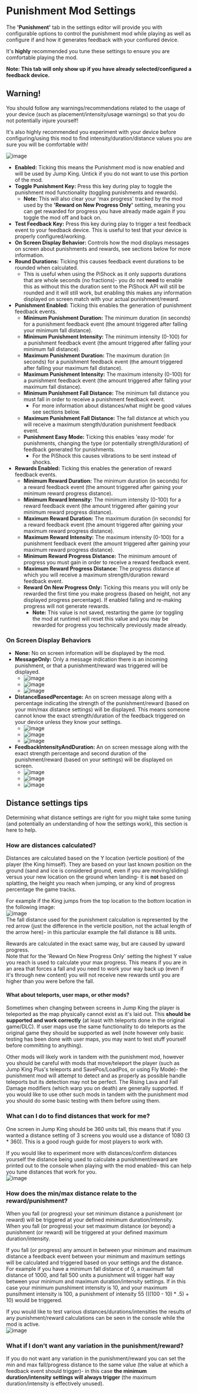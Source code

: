 # Punishment Mod Settings

The **'Punishment'** tab in the settings editor will provide you with configurable options to control the punishment mod while playing as well as configure if and how it generates feedback with your confiured device.

It's **highly** recommended you tune these settings to ensure you are comfortable playing the mod.

**Note: This tab will only show up if you have already selected/configured a feedback device.**  

## **Warning!**
You should follow any warnings/recommendations related to the usage of your device (such as placement/intensity/usage warnings) so that you do not potentially injure yourself!

It's also highly recommended you experiment with your device before configuring/using this mod to find intensity/duration/distance values you are sure you will be comfortable with!

![image](https://github.com/zarradeth/JumpKing-TwitchRavens/assets/20621507/74ceb094-8045-46ca-9a90-ad43f5b52299)

- **Enabled:** Ticking this means the Punishment mod is now enabled and will be used by Jump King. Untick if you do not want to use this portion of the mod.
- **Toggle Punishment Key:** Press this key during play to toggle the punishment mod functionality (toggling punishments and rewards).
  - **Note:** This will also clear your 'max progress' tracked by the mod used by the **'Reward on New Progress Only'** setting, meaning you can get rewarded for progress you have already made again if you toggle the mod off and back on.
- **Test Feedback Key:** Press this key during play to trigger a test feedback event to your feedback device. This is useful to test that your device is properly configured/working.
- **On Screen Display Behavior:** Controls how the mod displays messages on screen about punishments and rewards, see sections below for more information.
- **Round Durations:** Ticking this causes feedback event durations to be rounded when calculated.
  - This is useful when using the PiShock as it only supports durations that are whole seconds (no fractions)- you do not **need** to enable this as without this the duration sent to the PiShock API will still be rounded and it will still work, but enabling this makes any information displayed on screen match with your actual punishment/reward.
- **Punishment Enabled:** Ticking this enables the generation of punishment feedback events.
  - **Minimum Punishment Duration:** The minimum duration (in seconds) for a punishment feedback event (the amount triggered after falling your minimum fall distance).
  - **Minimum Punishment Intensity:** The minimum intensity (0-100) for a punishment feedback event (the amount triggered after falling your minimum fall distance).
  - **Maximum Punishment Duration:** The maximum duration (in seconds) for a punishment feedback event (the amount triggered after falling your maximum fall distance).
  - **Maximum Punishment Intensity:** The maximum intensity (0-100) for a punishment feedback event (the amount triggered after falling your maximum fall distance).
  - **Minimum Punishment Fall Distance:** The minimum fall distance you must fall in order to receive a punishment feedback event.
    - For more information about distances/what might be good values see sections below.
  - **Maximum Punishment Fall Distance:** The fall distance at which you will receive a maximum stength/duration punishment feedback event.
  - **Punishment Easy Mode:** Ticking this enables 'easy mode' for punishments, changing the type (or potentially strength/duration) of feedback generated for punishments.
    - For the PiShock this causes vibrations to be sent instead of shocks.  
- **Rewards Enabled:** Ticking this enables the generation of reward feedback events.
  - **Minimum Reward Duration:** The minimum duration (in seconds) for a reward feedback event (the amount triggered after gaining your minimum reward progress distance).
  - **Minimum Reward Intensity:** The minimum intensity (0-100) for a reward feedback event (the amount triggered after gaining your minimum reward progress distance).
  - **Maximum Reward Duration:** The maximum duration (in seconds) for a reward feedback event (the amount triggered after gaining your maximum reward progress distance).
  - **Maximum Reward Intensity:** The maximum intensity (0-100) for a punishment feedback event (the amount triggered after gaining your maximum reward progress distance).
  - **Minimum Reward Progress Distance:** The minimum amount of progress you must gain in order to receive a reward feedback event.
  - **Maximum Reward Progress Distance:** The progress distance at which you will receive a maximum strength/duration reward feedback event.
  - **Reward On New Progress Only:** Ticking this means you will only be rewarded the first time you make progress (based on height, not any displayed progress percentage). If enabled falling and re-making progress will not generate rewards.
    - **Note:** This value is not saved, restarting the game (or toggling the mod at runtime) will reset this value and you may be rewarded for progress you technically previously made already.

 ### On Screen Display Behaviors
 
- **None:** No on screen information will be displayed by the mod.
- **MessageOnly:** Only a message indication there is an incoming punishment, or that a punishment/reward was triggered will be displayed.
  - ![image](https://github.com/zarradeth/JumpKing-TwitchRavens/assets/20621507/c32aa60e-1815-4ae7-adcc-8cf17227579c)
  - ![image](https://github.com/zarradeth/JumpKing-TwitchRavens/assets/20621507/0676854c-c9e3-4f3f-a191-6201461881ff)
  - ![image](https://github.com/zarradeth/JumpKing-TwitchRavens/assets/20621507/5e7f74e8-51d1-4ccd-ac2c-ff5221d60147)
- **DistanceBasedPercentage:** An on screen message along with a percentage indicating the strength of the punishment/reward (based on your min/max distance settings) will be displayed. This means someone cannot know the exact strength/duration of the feedback triggered on your device unless they know your settings.
  - ![image](https://github.com/zarradeth/JumpKing-TwitchRavens/assets/20621507/b967f068-4bb3-499f-966e-85c8aced15b2)
  - ![image](https://github.com/zarradeth/JumpKing-TwitchRavens/assets/20621507/471d1814-68fb-416c-8935-863921b35446)
  - ![image](https://github.com/zarradeth/JumpKing-TwitchRavens/assets/20621507/ead14b60-c1ad-4b5d-b4f1-3b3421cdf357)
- **FeedbackIntensityAndDuration:** An on screen message along with the exact strength percentage and second duration of the punishment/reward (based on your settings) will be displayed on screen.
  - ![image](https://github.com/zarradeth/JumpKing-TwitchRavens/assets/20621507/ec790f70-8aff-4661-91be-0187b1ae88a6)
  - ![image](https://github.com/zarradeth/JumpKing-TwitchRavens/assets/20621507/eee1235c-9800-4d91-a6f2-1c9ca12155c4)
  - ![image](https://github.com/zarradeth/JumpKing-TwitchRavens/assets/20621507/82fd63e4-44cb-4a78-8ab6-e73747bd47a6)

## Distance settings tips

Determining what distance settings are right for you might take some tuning (and potentially an understanding of how the settings work), this section is here to help.

### How are distances calculated?

Distances are calculated based on the Y location (verticle position) of the player (the King himself). They are based on your last known position on the ground (sand and ice is considered ground, even if you are moving/sliding) versus your new location on the ground when landing- it is **not** based on splatting, the height you reach when jumping, or any kind of progress percentage the game tracks.

For example if the King jumps from the top location to the bottom location in the following image:  
![image](https://github.com/zarradeth/JumpKing-TwitchRavens/assets/20621507/5714c819-cb5c-4735-8b73-8187e8855694)  
The fall distance used for the punishment calculation is represented by the red arrow (just the difference in the verticle position, not the actual length of the arrow here)- in this particular example the fall distance is 88 units.

Rewards are calculated in the exact same way, but are caused by upward progress.  
Note that for the 'Reward On New Progress Only' setting the highest Y value you reach is used to calculate your max progress. This means if you are in an area that forces a fall and you need to work your way back up (even if it's through new content) you will not receive new rewards until you are higher than you were before the fall.

#### What about teleports, user maps, or other mods?

Sometimes when changing between screens in Jump King the player is teleported as the map physically cannot exist as it's laid out. This **should be supported and work correctly** (at least with teleports done in the original game/DLC). If user maps use the same functionality to do teleports as the original game they should be supported as well (note however only basic testing has been done with user maps, you may want to test stuff yourself before committing to anything).

Other mods will likely work in tandem with the punishment mod, however you should be careful with mods that move/teleport the player (such as Jump King Plus's teleports and SavePos/LoadPos, or using Fly Mode)- the punishment mod will attempt to detect and as properly as possible handle teleports but its detection may not be perfect. The Rising Lava and Fall Damage modifiers (which warp you on death) are generally supported. If you would like to use other such mods in tandem with the punishment mod you should do some basic testing with them before using them.

### What can I do to find distances that work for me?

One screen in Jump King should be 360 units tall, this means that if you wanted a distance setting of 3 screens you would use a distance of 1080 (3 * 360). This is a good rough guide for most players to work with.

If you would like to experiment more with distances/confirm distances yourself the distance being used to calculate a punishment/reward are printed out to the console when playing with the mod enabled- this can help you tune distances that work for you.  
![image](https://github.com/zarradeth/JumpKing-TwitchRavens/assets/20621507/ec4e916b-ecda-4fe2-b95b-3c80ea89ff37)

### How does the min/max distance relate to the reward/punishment?

When you fall (or progress) your set minimum distance a punishment (or reward) will be triggered at your defined minimum duration/intensity.  
When you fall (or progress) your set maximum distance (or beyond) a punishment (or reward) will be triggered at your defined maximum duration/intensity.

If you fall (or progress) any amount in between your minimum and maximum distance a feedback event between your minimum and maximum settings will be calculated and triggered based on your settings and the distance.  
For example if you have a minimum fall distance of 0, a maximum fall distance of 1000, and fall 500 units a punishment will trigger half way between your minimum and maximum duration/intensity settings. If in this case your minimum punshiment intensity is 10, and your maximum punsihment intensity is 100, a punishment of intensity 55 (((100 - 10) * .5) + 10) would be triggered.

If you would like to test various distances/durations/intensities the results of any punishment/reward calculations can be seen in the console while the mod is active.  
![image](https://github.com/zarradeth/JumpKing-TwitchRavens/assets/20621507/7e094ec1-5486-47ed-a334-bb07f0e4b55f)

### What if I don't want any variation in the punishment/reward?
If you do not want any variation in the punishment/reward you can set the min and max fall/progress distance to the same value (the value at which a feedback event should trigger)- in this case **the minimum duration/intensity settings will always trigger** (the maximum duration/intensity is effectively unused).
